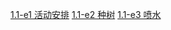 [1.1-e1 活动安排](https://loj.ac/s/2127336)
[1.1-e2 种树](https://loj.ac/s/2127565)
[1.1-e3 喷水](https://loj.ac/s/2127665)